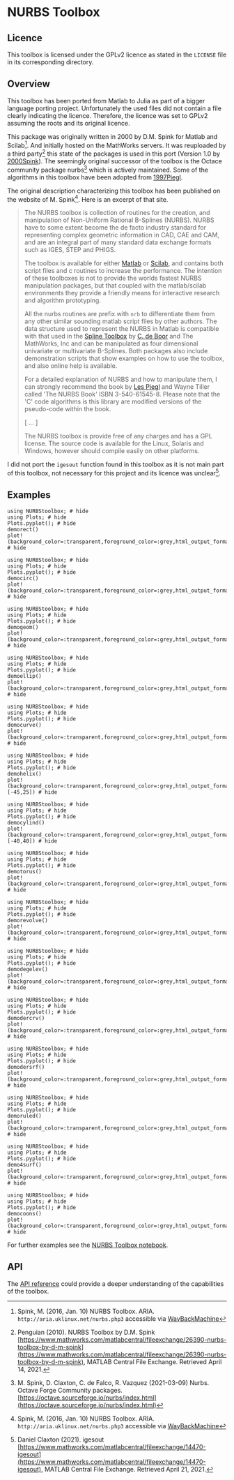 # NURBS Toolbox

## Licence

This toolbox is licensed under the GPLv2 licence as stated in the `LICENSE` file in its corresponding directory.

## Overview

This toolbox has been ported from Matlab to Julia as part of a bigger language porting project.
Unfortunately the used files did not contain a file clearly indicating the licence.
Therefore, the licence was set to GPLv2 assuming the roots and its original licence.

This package was originally written in 2000 by D.M. Spink for Matlab and Scilab[^1]. And initially hosted on the MathWorks servers.
It was reuploaded by a third party[^2] this state of the packages is used in this port (Version 1.0 by [2000Spink](@cite)).
The seemingly original successor of the toolbox is the Octace community package nurbs[^3] which is actively maintained.
Some of the algorithms in this toolbox have been adopted from [1997Piegl](@cite).

The original description characterizing this toolbox has been published on the website of M. Spink[^1]. Here is an excerpt of that site.

> The NURBS toolbox is collection of routines for the creation, and manipulation of Non-Uniform Rational B-Splines (NURBS). NURBS have to some extent become the de facto industry standard for representing complex geometric information in CAD, CAE and CAM, and are an integral part of many standard data exchange formats such as IGES, STEP and PHIGS.
>
> The toolbox is available for either [Matlab](https://www.mathworks.com/) or [Scilab](https://www.scilab.org/), and contains both script files and c routines to increase the performance. The intention of these toolboxes is not to provide the worlds fastest NURBS manipulation packages, but that coupled with the matlab/scilab environments they provide a friendly means for interactive research and algorithm prototyping.
>
> All the nurbs routines are prefix with `nrb` to differentiate them from any other similar sounding matlab script files by other authors. The data structure used to represent the NURBS in Matlab is compatible with that used in the [Spline Toolbox](http://www.mathworks.com/products/splines) by [C. de Boor](http://pages.cs.wisc.edu/~deboor/) and The MathWorks, Inc and can be manipulated as four dimensional univariate or multivariate B-Splines. Both packages also include demonstration scripts that show examples on how to use the toolbox, and also online help is available.
>
> For a detailed explanation of NURBS and how to manipulate them, I can strongly recommend the book by [Les Piegl](https://www.csee.usf.edu/~lespiegl/) and Wayne Tiller called 'The NURBS Book' ISBN 3-540-61545-8. Please note that the 'C' code algorithms is this library are modified versions of the pseudo-code within the book.
>
> [ ... ]
>
> The NURBS toolbox is provide free of any charges and has a GPL license. The source code is available for the Linux, Solaris and Windows, however should compile easily on other platforms.

I did not port the `igesout` function found in this toolbox as it is not main part of this toolbox, not necessary for this project and its licence was unclear[^4].

[^1]: Spink, M. (2016, Jan. 10) NURBS Toolbox. ARIA. `http://aria.uklinux.net/nurbs.php3` accessible via [WayBackMachine](https://web.archive.org/web/20160110131409/aria.uklinux.net/nurbs.php3)
[^2]: Penguian (2010). NURBS Toolbox by D.M. Spink [https://www.mathworks.com/matlabcentral/fileexchange/26390-nurbs-toolbox-by-d-m-spink](https://www.mathworks.com/matlabcentral/fileexchange/26390-nurbs-toolbox-by-d-m-spink), MATLAB Central File Exchange. Retrieved April 14, 2021.
[^3]: M. Spink, D. Claxton, C. de Falco, R. Vazquez (2021-03-09) Nurbs. Octave Forge Community packages. [https://octave.sourceforge.io/nurbs/index.html](https://octave.sourceforge.io/nurbs/index.html)
[^4]:  Daniel Claxton (2021). igesout [https://www.mathworks.com/matlabcentral/fileexchange/14470-igesout](https://www.mathworks.com/matlabcentral/fileexchange/14470-igesout), MATLAB Central File Exchange. Retrieved April 21, 2021.

## Examples

```@example
using NURBStoolbox; # hide
using Plots; # hide
Plots.pyplot(); # hide
demorect()
plot!(background_color=:transparent,foreground_color=:grey,html_output_format=:svg) # hide
```

```@example
using NURBStoolbox; # hide
using Plots; # hide
Plots.pyplot(); # hide
democirc()
plot!(background_color=:transparent,foreground_color=:grey,html_output_format=:svg) # hide
```

```@example
using NURBStoolbox; # hide
using Plots; # hide
Plots.pyplot(); # hide
demogeom()
plot!(background_color=:transparent,foreground_color=:grey,html_output_format=:svg) # hide
```

```@example
using NURBStoolbox; # hide
using Plots; # hide
Plots.pyplot(); # hide
demoellip()
plot!(background_color=:transparent,foreground_color=:grey,html_output_format=:svg) # hide
```

```@example
using NURBStoolbox; # hide
using Plots; # hide
Plots.pyplot(); # hide
democurve()
plot!(background_color=:transparent,foreground_color=:grey,html_output_format=:svg) # hide
```

```@example
using NURBStoolbox; # hide
using Plots; # hide
Plots.pyplot(); # hide
demohelix()
plot!(background_color=:transparent,foreground_color=:grey,html_output_format=:svg,camera=[-45,25]) # hide
```

```@example
using NURBStoolbox; # hide
using Plots; # hide
Plots.pyplot(); # hide
democylind()
plot!(background_color=:transparent,foreground_color=:grey,html_output_format=:svg,camera=[-40,40]) # hide
```

```@example
using NURBStoolbox; # hide
using Plots; # hide
Plots.pyplot(); # hide
demotorus()
plot!(background_color=:transparent,foreground_color=:grey,html_output_format=:svg) # hide
```

```@example
using NURBStoolbox; # hide
using Plots; # hide
Plots.pyplot(); # hide
demorevolve()
plot!(background_color=:transparent,foreground_color=:grey,html_output_format=:svg) # hide
```

```@example
using NURBStoolbox; # hide
using Plots; # hide
Plots.pyplot(); # hide
demodegelev()
plot!(background_color=:transparent,foreground_color=:grey,html_output_format=:svg) # hide
```

```@example
using NURBStoolbox; # hide
using Plots; # hide
Plots.pyplot(); # hide
demodercrv()
plot!(background_color=:transparent,foreground_color=:grey,html_output_format=:svg) # hide
```

```@example
using NURBStoolbox; # hide
using Plots; # hide
Plots.pyplot(); # hide
demodersrf()
plot!(background_color=:transparent,foreground_color=:grey,html_output_format=:svg) # hide
```

```@example
using NURBStoolbox; # hide
using Plots; # hide
Plots.pyplot(); # hide
demoruled()
plot!(background_color=:transparent,foreground_color=:grey,html_output_format=:svg) # hide
```

```@example
using NURBStoolbox; # hide
using Plots; # hide
Plots.pyplot(); # hide
demo4surf()
plot!(background_color=:transparent,foreground_color=:grey,html_output_format=:svg) # hide
```

```@example
using NURBStoolbox; # hide
using Plots; # hide
Plots.pyplot(); # hide
democoons()
plot!(background_color=:transparent,foreground_color=:grey,html_output_format=:svg) # hide
```

For further examples see the [NURBS Toolbox notebook](notebooks/ex_NURBStoolbox.md).

## API

The [API reference](api_NURBStoolbox.md) could provide a deeper understanding of the capabilities of the toolbox.
